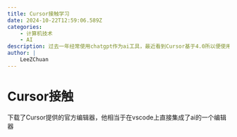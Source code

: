 ```yaml
---
title: Cursor接触学习
date: 2024-10-22T12:59:06.589Z
categories:
    - 计算机技术
    - AI
description: 过去一年经常使用chatgpt作为ai工具，最近看到Cursor基于4.0所以便使用该技术
author: |
    LeeZChuan
---
```




# Cursor接触

下载了Cursor提供的官方编辑器，他相当于在vscode上直接集成了ai的一个编辑器